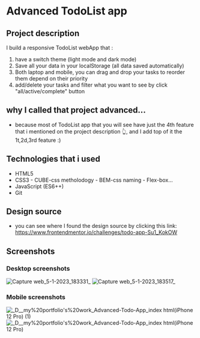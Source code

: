 # Advanced TodoList app

## Project description
I build a responsive TodoList webApp that :
1. have a switch theme (light mode and dark mode) 
2. Save all your data in your localStorage (all data saved automatically) 
3. Both laptop and mobile, you can drag and drop your tasks to reorder them depend on their priority
4. add/delete your tasks and filter what you want to see by click "all/active/complete" button
 
## why I called that project advanced...
- because most of TodoList app that you will see have just the 4th feature that i mentioned on the project description 👆, and I add top of it the 1t,2d,3rd feature :)
 
## Technologies that i used
- HTML5
- CSS3 - CUBE-css metholodogy - BEM-css naming - Flex-box...
- JavaScript (ES6++)
- Git

## Design source
- you can see where I found the design source by clicking this link: https://www.frontendmentor.io/challenges/todo-app-Su1_KokOW

## Screenshots
### Desktop screenshots
![Capture web_5-1-2023_183331_](https://user-images.githubusercontent.com/100240279/210859747-d3caa493-0731-48b5-8ebf-4bc04a624e64.jpeg)
![Capture web_5-1-2023_183517_](https://user-images.githubusercontent.com/100240279/210859788-c7568e5d-b6bf-45d3-af30-0dc6773dd8e5.jpeg)

### Mobile screenshots
![_D__my%20portfolio's%20work_Advanced-Todo-App_index html(iPhone 12 Pro) (1)](https://user-images.githubusercontent.com/100240279/210860395-8b0a7d5c-41c8-4f4d-bd44-3e2e8e3df767.png)
![_D__my%20portfolio's%20work_Advanced-Todo-App_index html(iPhone 12 Pro)](https://user-images.githubusercontent.com/100240279/210860694-81797d88-1912-41e3-95d5-10fc6c2c6425.png)



